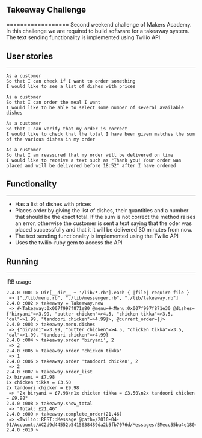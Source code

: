 ## Takeaway Challenge
==================
Second weekend challenge of Makers Academy. In this challenge we are required to build software for a takeaway system. The text sending functionality is implemented using Twilio API.


## User stories
-----

```
As a customer
So that I can check if I want to order something
I would like to see a list of dishes with prices

As a customer
So that I can order the meal I want
I would like to be able to select some number of several available dishes

As a customer
So that I can verify that my order is correct
I would like to check that the total I have been given matches the sum of the various dishes in my order

As a customer
So that I am reassured that my order will be delivered on time
I would like to receive a text such as "Thank you! Your order was placed and will be delivered before 18:52" after I have ordered
```

## Functionality
-------------

* Has a list of dishes with prices
* Places order by giving the list of dishes, their quantities and a number that should be the exact total. If the sum is not correct the method raises an error, otherwise the customer is sent a text saying that the oder was placed successfully and that it it will be delivered 30 minutes from now.
* The text sending functionality is implemented using the Twilio API
* Uses the twilio-ruby gem to access the API

## Running
-------------
IRB usage

```
2.4.0 :001 > Dir[__dir__ + '/lib/*.rb'].each { |file| require file }
 => ["./lib/menu.rb", "./lib/messenger.rb", "./lib/takeaway.rb"]
2.4.0 :002 > takeaway = Takeaway.new
 => #<Takeaway:0x007f997f871e80 @menu=#<Menu:0x007f997f871e30 @dishes={"biryani"=>3.99, "butter chicken"=>4.5, "chicken tikka"=>3.5, "dal"=>1.99, "tandoori chicken"=>4.99}>, @current_order={}>
2.4.0 :003 > takeaway.menu.dishes
 => {"biryani"=>3.99, "butter chicken"=>4.5, "chicken tikka"=>3.5, "dal"=>1.99, "tandoori chicken"=>4.99}
2.4.0 :004 > takeaway.order 'biryani', 2
 => 2
2.4.0 :005 > takeaway.order 'chicken tikka'
 => 1
2.4.0 :006 > takeaway.order 'tandoori chicken', 2
 => 2
2.4.0 :007 > takeaway.order_list
2x biryani = £7.98
1x chicken tikka = £3.50
2x tandoori chicken = £9.98
 => "2x biryani = £7.98\n1x chicken tikka = £3.50\n2x tandoori chicken = £9.98"
2.4.0 :008 > takeaway.show_total
 => "Total: £21.46"
2.4.0 :009 > takeaway.complete_order(21.46)
 => <Twilio::REST::Message @path=/2010-04-01/Accounts/AC2d9d44552b5415638489da2b5fb7076d/Messages/SMecc55ba4e18047ecb827253fb361bdaa>
2.4.0 :010 >
```
